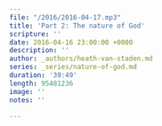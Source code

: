 ```yaml
---
file: "/2016/2016-04-17.mp3"
title: 'Part 2: The nature of God'
scripture: ''
date: 2016-04-16 23:00:00 +0000
description: ''
author: _authors/heath-van-staden.md
series: _series/nature-of-god.md
duration: '39:49'
length: 95481236
image: ''
notes: ''

---
```

